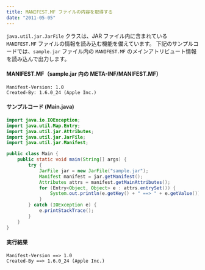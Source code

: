 ```yaml
---
title: MANIFEST.MF ファイルの内容を取得する
date: "2011-05-05"
---
```


`java.util.jar.JarFile` クラスは、JAR ファイル内に含まれている `MANIFEST.MF` ファイルの情報を読み込む機能を備えています。
下記のサンプルコードでは、`sample.jar` ファイル内の `MANIFEST.MF` のメインアトリビュート情報を読み込んで出力します。

#### MANIFEST.MF（sample.jar 内の META-INF/MANIFEST.MF）

~~~
Manifest-Version: 1.0
Created-By: 1.6.0_24 (Apple Inc.)
~~~

#### サンプルコード (Main.java)

~~~ java
import java.io.IOException;
import java.util.Map.Entry;
import java.util.jar.Attributes;
import java.util.jar.JarFile;
import java.util.jar.Manifest;

public class Main {
    public static void main(String[] args) {
        try {
            JarFile jar = new JarFile("sample.jar");
            Manifest manifest = jar.getManifest();
            Attributes attrs = manifest.getMainAttributes();
            for (Entry<Object, Object> e : attrs.entrySet()) {
                System.out.println(e.getKey() + " ==> " + e.getValue());
            }
        } catch (IOException e) {
            e.printStackTrace();
        }
    }
}
~~~

#### 実行結果

~~~
Manifest-Version ==> 1.0
Created-By ==> 1.6.0_24 (Apple Inc.)
~~~

